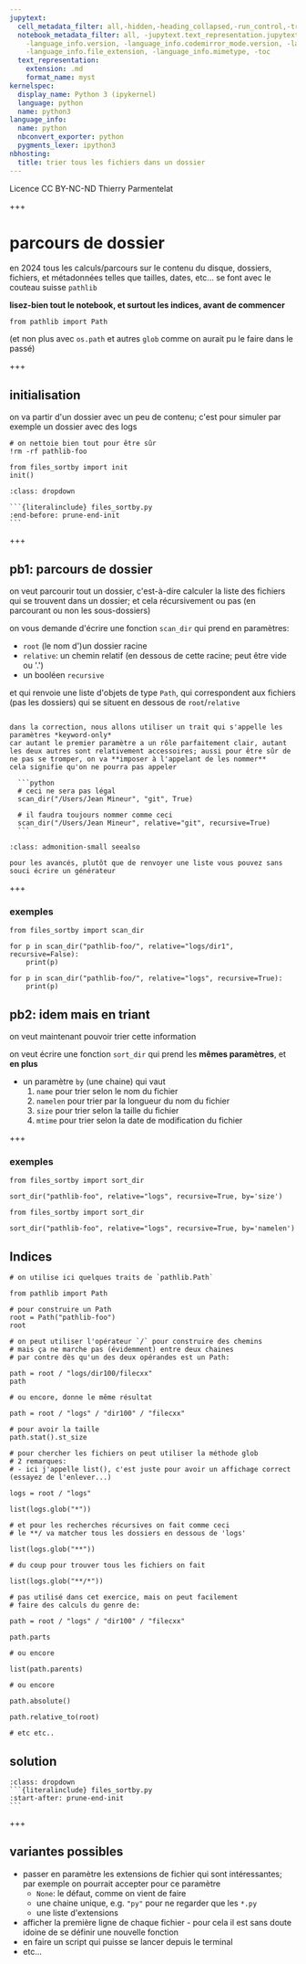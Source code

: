 ```yaml
---
jupytext:
  cell_metadata_filter: all,-hidden,-heading_collapsed,-run_control,-trusted
  notebook_metadata_filter: all, -jupytext.text_representation.jupytext_version, -jupytext.text_representation.format_version,
    -language_info.version, -language_info.codemirror_mode.version, -language_info.codemirror_mode,
    -language_info.file_extension, -language_info.mimetype, -toc
  text_representation:
    extension: .md
    format_name: myst
kernelspec:
  display_name: Python 3 (ipykernel)
  language: python
  name: python3
language_info:
  name: python
  nbconvert_exporter: python
  pygments_lexer: ipython3
nbhosting:
  title: trier tous les fichiers dans un dossier
---
```


<div class="licence">
<span>Licence CC BY-NC-ND</span>
<span>Thierry Parmentelat</span>
</div>

+++

# parcours de dossier

en 2024 tous les calculs/parcours sur le contenu du disque, dossiers, fichiers, et métadonnées telles que tailles, dates, etc... se font avec le couteau suisse `pathlib`

**lisez-bien tout le notebook, et surtout les indices, avant de commencer**

```{code-cell} ipython3
from pathlib import Path
```

(et non plus avec `os.path` et autres `glob` comme on aurait pu le faire dans le passé)

+++

## initialisation

on va partir d'un dossier avec un peu de contenu; c'est pour simuler par exemple un dossier avec des logs

```{code-cell} ipython3
# on nettoie bien tout pour être sûr
!rm -rf pathlib-foo
```

```{code-cell} ipython3
from files_sortby import init
init()
```

````{admonition} pour faire la même chose sur votre ordi:
:class: dropdown

```{literalinclude} files_sortby.py
:end-before: prune-end-init
```
````

+++

## pb1: parcours de dossier

on veut parcourir tout un dossier, c'est-à-dire calculer la liste des fichiers qui se trouvent dans un dossier;
et cela récursivement ou pas (en parcourant ou non les sous-dossiers)

on vous demande d'écrire une fonction `scan_dir` qui prend en paramètres:

- `root` (le nom d')un dossier racine
- `relative`: un chemin relatif (en dessous de cette racine; peut être vide ou '.') 
- un booléen `recursive`

et qui renvoie une liste d'objets de type `Path`, qui correspondent aux fichiers (pas les dossiers) qui se situent en dessous de `root`/`relative`


````{admonition} paramètres keyword-only

dans la correction, nous allons utiliser un trait qui s'appelle les paramètres *keyword-only*  
car autant le premier paramètre a un rôle parfaitement clair, autant les deux autres sont relativement accessoires; aussi pour être sûr de ne pas se tromper, on va **imposer à l'appelant de les nommer**  
cela signifie qu'on ne pourra pas appeler

  ```python
  # ceci ne sera pas légal
  scan_dir("/Users/Jean Mineur", "git", True)

  # il faudra toujours nommer comme ceci
  scan_dir("/Users/Jean Mineur", relative="git", recursive=True)
  ```
````

````{admonition} générateur ?
:class: admonition-small seealso

pour les avancés, plutôt que de renvoyer une liste vous pouvez sans souci écrire un générateur
````

+++

### exemples

```{code-cell} ipython3
from files_sortby import scan_dir

for p in scan_dir("pathlib-foo/", relative="logs/dir1", recursive=False):
    print(p)
```

```{code-cell} ipython3
for p in scan_dir("pathlib-foo/", relative="logs", recursive=True):
    print(p)
```

## pb2: idem mais en triant

on veut maintenant pouvoir trier cette information  

on veut écrire une fonction `sort_dir` qui prend les **mêmes paramètres**, et **en plus**
- un paramètre `by` (une chaine) qui vaut
  1. `name` pour trier selon le nom du fichier
  1. `namelen` pour trier par la longueur du nom du fichier
  1. `size` pour trier selon la taille du fichier
  1. `mtime` pour trier selon la date de modification du fichier

+++

### exemples

```{code-cell} ipython3
from files_sortby import sort_dir

sort_dir("pathlib-foo", relative="logs", recursive=True, by='size')
```

```{code-cell} ipython3
from files_sortby import sort_dir

sort_dir("pathlib-foo", relative="logs", recursive=True, by='namelen')
```

## Indices

```{code-cell} ipython3
# on utilise ici quelques traits de `pathlib.Path`

from pathlib import Path

# pour construire un Path
root = Path("pathlib-foo")
root
```

```{code-cell} ipython3
# on peut utiliser l'opérateur `/` pour construire des chemins
# mais ça ne marche pas (évidemment) entre deux chaines
# par contre dès qu'un des deux opérandes est un Path:

path = root / "logs/dir100/filecxx"
path
```

```{code-cell} ipython3
# ou encore, donne le même résultat

path = root / "logs" / "dir100" / "filecxx"
```

```{code-cell} ipython3
# pour avoir la taille
path.stat().st_size
```

```{code-cell} ipython3
# pour chercher les fichiers on peut utiliser la méthode glob
# 2 remarques:
# - ici j'appelle list(), c'est juste pour avoir un affichage correct (essayez de l'enlever...)

logs = root / "logs"

list(logs.glob("*"))
```

```{code-cell} ipython3
# et pour les recherches récursives on fait comme ceci
# le **/ va matcher tous les dossiers en dessous de 'logs'

list(logs.glob("**"))
```

```{code-cell} ipython3
# du coup pour trouver tous les fichiers on fait

list(logs.glob("**/*"))
```

```{code-cell} ipython3
# pas utilisé dans cet exercice, mais on peut facilement
# faire des calculs du genre de:

path = root / "logs" / "dir100" / "filecxx"

path.parts
```

```{code-cell} ipython3
# ou encore 

list(path.parents)
```

```{code-cell} ipython3
# ou encore

path.absolute()
```

```{code-cell} ipython3
path.relative_to(root)
```

```{code-cell} ipython3
# etc etc..
```

## solution

````{admonition} ouvrez-moi
:class: dropdown
```{literalinclude} files_sortby.py
:start-after: prune-end-init
```
````

+++

## variantes possibles

- passer en paramètre les extensions de fichier qui sont intéressantes; par exemple on pourrait accepter pour ce paramètre
  - `None`: le défaut, comme on vient de faire
  - une chaine unique, e.g. `"py"` pour ne regarder que les `*.py`
  - une liste d'extensions
- afficher la première ligne de chaque fichier - pour cela il est sans doute idoine de se définir une nouvelle fonction
- en faire un script qui puisse se lancer depuis le terminal
- etc...
